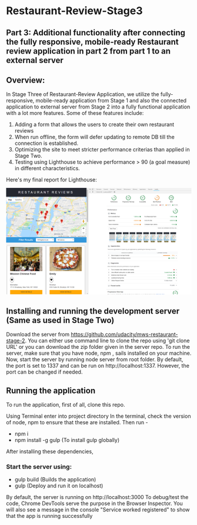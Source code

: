 

# Restaurant-Review-Stage3
## Part 3: Additional functionality after connecting the fully responsive, mobile-ready Restaurant review application in part 2 from part 1 to an external server

## Overview:
In Stage Three of Restaurant-Review Application, we utilize the fully-responsive, mobile-ready application from Stage 1 and also the connected application to external server from Stage 2 into a fully functional application with a lot more features. 
Some of these features include:
1. Adding a form that allows the users to create their own restaurant reviews
2. When run offline, the form will defer updating to remote DB till the connection is established.
3. Optimizing the site to meet stricter performance criterias than applied in Stage Two.
4. Testing using Lighthouse to achieve performance > 90 (a goal measure) in  different characteristics.

Here's my final report for Lighthouse:

![Screenshot](lighthouse_screenshot.PNG)


## Installing and running the development server (Same as used in Stage Two)
Download the server from https://github.com/udacity/mws-restaurant-stage-2. You can either use command line to clone the repo using 'git clone URL' or you can download the zip folder given in the server repo. To run the server, make sure that you have node, npm , sails installed on your machine. Now, start the server by running node server from root folder. By default, the port is set to 1337 and can be run on http://localhost:1337. However, the port can be changed if needed.

## Running the application
To run the application, first of all, clone this repo.

Using Terminal enter into project directory
In the terminal, check the version of node, npm to ensure that these are installed.
Then run -
* npm i 
* npm install -g gulp (To install gulp globally)

After installing these dependencies, 
### Start the server using: 
* gulp build (Builds the application)
* gulp (Deploy and run it on localhost) 

By default, the server is running on http://localhost:3000
To debug/test the code, Chrome DevTools serve the purpose in the Browser Inspector. You will also see a message in the console "Service worked registered" to show that the app is running successfully

